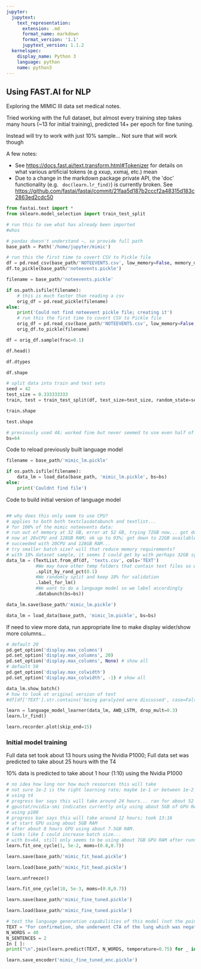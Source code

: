 ```yaml
---
jupyter:
  jupytext:
    text_representation:
      extension: .md
      format_name: markdown
      format_version: '1.1'
      jupytext_version: 1.1.2
  kernelspec:
    display_name: Python 3
    language: python
    name: python3
---
```


## Using FAST.AI for NLP

Exploring the MIMIC III data set medical notes.

Tried working with the full dataset, but almost every training step takes many hours (~13 for initial training), predicted 14+ per epoch for fine tuning.

Instead will try to work with just 10% sample... Not sure that will work though

A few notes:
* See https://docs.fast.ai/text.transform.html#Tokenizer for details on what various artificial tokens (e.g xxup, xxmaj, etc.) mean
* Due to a change in the markdown package private API, the 'doc' functionality (e.g. ` doc(learn.lr_find)`) is currently broken. See https://github.com/fastai/fastai/commit/21faa5d187b2cccf2a48315d183c2863ed2cdc50

```python
from fastai.text import *
from sklearn.model_selection import train_test_split
```

```python
# run this to see what has already been imported
#whos
```

```python
# pandas doesn't understand ~, so provide full path
base_path = Path('/home/jupyter/mimic')
```

```python
# run this the first time to covert CSV to Pickle file
df = pd.read_csv(base_path/'NOTEEVENTS.csv', low_memory=False, memory_map=True)
df.to_pickle(base_path/'noteevents.pickle')
```

```python
filename = base_path/'noteevents.pickle'

if os.path.isfile(filename):
    # this is much faster than reading a csv
    orig_df = pd.read_pickle(filename)
else:
    print('Could not find noteevent pickle file; creating it')
    # run this the first time to covert CSV to Pickle file
    orig_df = pd.read_csv(base_path/'NOTEEVENTS.csv', low_memory=False, memory_map=True)
    orig_df.to_pickle(filename)
```

```python
df = orig_df.sample(frac=0.1)
```

```python
df.head()
```

```python
df.dtypes
```

```python
df.shape
```

```python
# split data into train and test sets
seed = 42
test_size = 0.333333333
train, test = train_test_split(df, test_size=test_size, random_state=seed)
```

```python
train.shape
```

```python
test.shape
```

```python
# previously used 48; worked fine but never seemed to use even half of GPU memory
bs=64
```

<!-- #region -->
Code to reload previously built language model

```python
filename = base_path/'mimic_lm.pickle'

if os.path.isfile(filename):
    data_lm = load_data(base_path, 'mimic_lm.pickle', bs=bs)
else:
    print('Couldnt find file')
```
<!-- #endregion -->

<!-- #region -->
Code to build initial version of language model

```python
```
<!-- #endregion -->

```python
## why does this only seem to use CPU?
# applies to both both textclasdatabunch and textlist...
# for 100% of the mimic noteevents data:
# run out of memory at 32 GB, error at 52 GB, trying 72GB now... got down to only 440MB free; if crash again, increase memory
# now at 20vCPU and 128GB RAM; ok up to 93%; got down to 22GB available
# succeeded with 20CPU and 128GB RAM...
# try smaller batch size? will that reduce memory requirements?
# with 10% dataset sample, it seems I could get by with perhaps 32GB system RAM
data_lm = (TextList.from_df(df, 'texts.csv', cols='TEXT')
           #We may have other temp folders that contain text files so we only keep what's in train and test
           .split_by_rand_pct(0.1)
           #We randomly split and keep 10% for validation
           .label_for_lm()
           #We want to do a language model so we label accordingly
           .databunch(bs=bs))
```

```python
data_lm.save(base_path/'mimic_lm.pickle')
```

```python
data_lm = load_data(base_path, 'mimic_lm.pickle', bs=bs)
```

<!-- #region -->
If need to view more data, run appropriate line to make display wider/show more columns...
```python
# default 20
pd.get_option('display.max_columns')
pd.set_option('display.max_columns', 20)
pd.set_option('display.max_columns', None) # show all
# default 50
pd.get_option('display.max_colwidth')
pd.set_option('display.max_colwidth', -1) # show all
```
<!-- #endregion -->

```python
data_lm.show_batch()
# how to look at original version of text
#df[df['TEXT'].str.contains('being paralyzed were discussed', case=False)].TEXT
```

```python
learn = language_model_learner(data_lm, AWD_LSTM, drop_mult=0.3)
learn.lr_find()
```

```python
learn.recorder.plot(skip_end=15)
```

### Initial model training

Full data set took about 13 hours using the Nvidia P1000; Full data set was predicted to take about 25 hours with the T4

10% data is predicted to take about 1 hour (1:10) using the Nvidia P1000

```python
# no idea how long nor how much resources this will take
# not sure 1e-2 is the right learning rate; maybe 1e-1 or between 1e-2 and 1e-1
# using t4
# progress bar says this will take around 24 hours... ran for about 52 minutes
# gpustat/nvidia-smi indicates currently only using about 5GB of GPU RAM
# using p100
# progress bar says this will take around 12 hours; took 13:16
# at start GPU using about 5GB RAM
# after about 8 hours GPU using about 7.5GB RAM.
# looks like I could increase batch size...
# with bs=64, still only seems to be using about 7GB GPU RAM after running for 15 minutes. will check after a bit, but likely can increase batch size further
learn.fit_one_cycle(1, 5e-2, moms=(0.8,0.7))
```

```python
learn.save(base_path/'mimic_fit_head.pickle')
```

```python
learn.load(base_path/'mimic_fit_head.pickle')
```

```python
learn.unfreeze()
```

```python
learn.fit_one_cycle(10, 5e-3, moms=(0.8,0.7))
```

```python
learn.save(base_path/'mimic_fine_tuned.pickle')
```

```python
learn.load(base_path/'mimic_fine_tuned.pickle')
```

```python
# test the language generation capabilities of this model (not the point, but is interesting)
TEXT = "For confirmation, she underwent CTA of the lung which was negative for pulmonary embolism"
N_WORDS = 40
N_SENTENCES = 2
In [ ]:
print("\n".join(learn.predict(TEXT, N_WORDS, temperature=0.75) for _ in range(N_SENTENCES)))
```

```python
learn.save_encoder('mimic_fine_tuned_enc.pickle')
```
